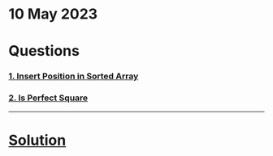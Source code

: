 # 10 May 2023

# Questions

### [1. Insert Position in Sorted Array](https://workat.tech/problem-solving/practice/insert-position-in-sorted-array)

### [2. Is Perfect Square](https://workat.tech/problem-solving/practice/is-perfect-square)

---
# [Solution](solution.md)